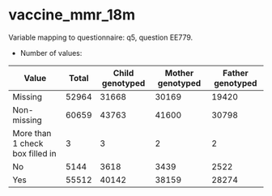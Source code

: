 # vaccine_mmr_18m
Variable mapping to questionnaire: q5, question EE779.
- Number of values:

| Value | Total | Child genotyped | Mother genotyped | Father genotyped |
| ----- | ----- | --------------- | ---------------- | ---------------- |
| Missing | 52964 | 31668 | 30169 | 19420 |
| Non-missing | 60659 | 43763 | 41600 | 30798 |
| More than 1 check box filled in | 3 | 3 | 2 |2 |
| No | 5144 | 3618 | 3439 |2522 |
| Yes | 55512 | 40142 | 38159 |28274 |



